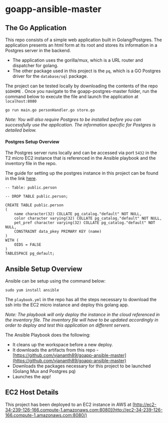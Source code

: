 # goapp-ansible-master

## The Go Application

This repo consists of a simple web application built in Golang/Postgres. The application presents an html form at its root and stores its information in a Postgres server in the backend.

 - The application uses the gorilla/mux, which is a URL router and
   dispatcher for golang.
  -  The other package used in this project is the
   `pq`, which is a GO Postgres driver for the `database/sql` package.

The project can be tested locally by downloading the contents of the repo `$GOHOME` . Once you navigate to the goapp-postgres-master folder, run the command below to execute the file and launch the application at `localhost:8080`

    go run main.go personHandler.go store.go

*Note: You will also require Postgres to be installed before you can successfully use the application. The information specific for Postgres is detailed below.*

#### Postgres Setup Overview

The Postgres server runs locally and can be accessed via port `5432` in the T2 micro EC2 instance that is referenced in the Ansible playbook and the inventory file in the repo. 

The guide for setting up the postgres instance in this project can be found in the link [here](http://postgresguide.com/setup/install.html).

    -- Table: public.person
    
    -- DROP TABLE public.person;
    
    CREATE TABLE public.person
    (
        name character(32) COLLATE pg_catalog."default" NOT NULL,
        color character varying(32) COLLATE pg_catalog."default" NOT NULL,
        pet_pref character varying(32) COLLATE pg_catalog."default" NOT NULL,
        CONSTRAINT data_pkey PRIMARY KEY (name)
    )
    WITH (
        OIDS = FALSE
    )
    TABLESPACE pg_default;

## Ansible Setup Overview

Ansible can be setup using the command below:

    sudo yum install ansible

The `playbook.yml` in the repo has all the steps necessary to download the ssh into the EC2 micro instance and deploy this golang app.

*Note: The playbook will only deploy the instance in the cloud referenced in the inventory file. The inventory file will have to be updated accordingly in order to deploy and test this application on different servers.*

The Ansible Playbook does the following:

 - It cleans up the workspace before a new deploy.
 - It downloads the artifacts from this repo - [https://github.com/vjananth89/goapp-ansible-master](https://github.com/vjananth89/goapp-ansible-master)
 - Downloads the packages necessary for this project to be launched (Golang Mux and Postgres pq)
 - Launches the app!

## EC2 Host Details

This project has been deployed to an EC2 instance in AWS at [http://ec2-34-239-126-166.compute-1.amazonaws.com:8080](http://ec2-34-239-126-166.compute-1.amazonaws.com:8080/)
